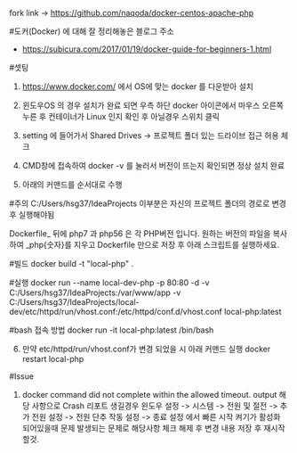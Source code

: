 fork link -> https://github.com/naqoda/docker-centos-apache-php

#도커(Docker) 에 대해 잘 정리해놓은 블로그 주소
- https://subicura.com/2017/01/19/docker-guide-for-beginners-1.html

#셋팅
1) https://www.docker.com/ 에서 OS에 맞는 docker 를 다운받아 설치

2) 윈도우OS 의 경우 설치가 완료 되면 우측 하단 docker 아이콘에서 마우스 오른쪽 누른 후 
컨테이너가 Linux 인지 확인 후 아닐경우 스위치 클릭

3) setting 에 들어가서 Shared Drives -> 프로젝트 폴더 있는 드라이브 접근 허용 체크

4) CMD창에 접속하여 docker -v 를 눌러서 버전이 뜨는지 확인되면 정상 설치 완료

5) 아래의 커맨드를 순서대로 수행 

#주의
C:/Users/hsg37/IdeaProjects 이부분은 자신의 프로젝트 폴더의 경로로 변경 후 실행해야됨

Dockerfile_ 뒤에 php7 과 php56 은 각 PHP버전 입니다.
원하는 버전의 파일을 복사하여 _php{숫자}를 지우고 Dockerfile 만으로 저장 후 아래 스크립트를 실행하세요.

#빌드
docker build -t "local-php" .

#실행
docker run --name local-dev-php -p 80:80 -d -v C:/Users/hsg37/IdeaProjects:/var/www/app -v C:/Users/hsg37/IdeaProjects/local-dev/etc/httpd/run/vhost.conf:/etc/httpd/conf.d/vhost.conf local-php:latest

#bash 접속 방법
docker run -it local-php:latest /bin/bash

6) 만약 etc/httpd/run/vhost.conf가 변경 되었을 시 아래 커맨드 실행 
docker restart local-php


#Issue
1. docker command did not complete within the allowed timeout. output 해당 사항으로 Crash 리포트 생길경우
윈도우 설정 -> 시스템 -> 전원 및 절전 -> 추가 전원 설정 -> 전원 단추 작동 설정 -> 종료 설정 에서
빠른 시작 켜기가 활성화 되어있을때 문제 발생되는 문제로 해당사항 체크 해제 후 변경 내용 저장 후 재시작 할것.
